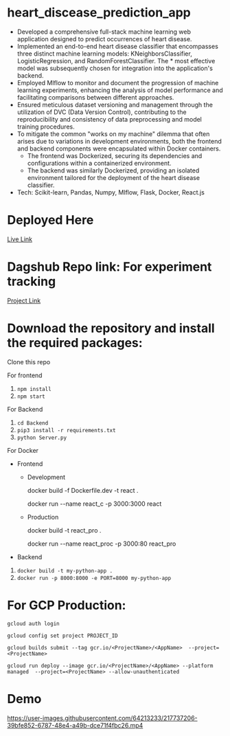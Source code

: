 # heart_discease_prediction_app

* Developed a comprehensive full-stack machine learning web application designed to predict occurrences of heart disease.
* Implemented an end-to-end heart disease classifier that encompasses three distinct machine learning models: KNeighborsClassifier, LogisticRegression, and RandomForestClassifier. The * most effective model was subsequently chosen for integration into the application's backend.
* Employed Mlflow to monitor and document the progression of machine learning experiments, enhancing the analysis of model performance and facilitating comparisons between different approaches.
* Ensured meticulous dataset versioning and management through the utilization of DVC (Data Version Control), contributing to the reproducibility and consistency of data preprocessing and model training procedures.
* To mitigate the common "works on my machine" dilemma that often arises due to variations in development environments, both the frontend and backend components were encapsulated within Docker containers.
    * The frontend was Dockerized, securing its dependencies and configurations within a containerized environment.
    * The backend was similarly Dockerized, providing an isolated environment tailored for the deployment of the heart disease classifier.
* Tech: Scikit-learn, Pandas, Numpy, Mlflow, Flask, Docker, React.js

# Deployed Here 
[Live Link](https://condescending-ritchie-ab03db.netlify.app/)


# Dagshub Repo link: For experiment tracking
[Project Link](https://dagshub.com/mb16biswas/fullstack_heart_discease_prediction_app)


# Download the repository and install the required packages:

Clone this repo

For frontend 

1. `npm install`
2. `npm start`

For Backend

1. `cd Backend`
2. `pip3 install -r requirements.txt`
3. `python Server.py`


For Docker

* Frontend
  
     * Development
  
       docker build -f Dockerfile.dev -t react .
           
       docker run --name react_c -p 3000:3000 react

     * Production
  
       docker build -t react_pro .
  
       docker run --name react_proc -p 3000:80 react_pro

* Backend
  
1. `docker build -t my-python-app .`
2. `docker run -p 8000:8000 -e PORT=8000 my-python-app`


# For GCP Production:

`gcloud auth login`

`gcloud config set project PROJECT_ID`

`gcloud builds submit --tag gcr.io/<ProjectName>/<AppName>  --project=<ProjectName>`

`gcloud run deploy --image gcr.io/<ProjectName>/<AppName> --platform managed  --project=<ProjectName> --allow-unauthenticated`

# Demo 

https://user-images.githubusercontent.com/64213233/217737206-39bfe852-6787-48e4-a49b-dce71f4fbc26.mp4


